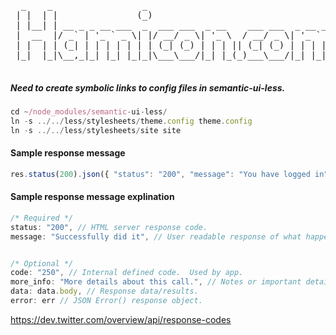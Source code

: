  <pre>
  _    _                 _
 | |  | |               (_)
 | |__| | __ _ _ __ ___  _  ___ ___  _ __    ___ ___  _ __ ___
 |  __  |/ _` | '_ ` _ \| |/ __/ _ \| '_ \  / __/ _ \| '_ ` _ \
 | |  | | (_| | | | | | | | (_| (_) | | | || (_| (_) | | | | | |
 |_|  |_|\__,_|_| |_| |_|_|\___\___/|_| |_(_)___\___/|_| |_| |_|

</pre>


##### Need to create symbolic links to config files in semantic-ui-less.

```javascript
cd ~/node_modules/semantic-ui-less/
ln -s ../../less/stylesheets/theme.config theme.config
ln -s ../../less/stylesheets/site site
```

#### Sample response message

```javascript
res.status(200).json({ "status": "200", "message": "You have logged in", "data": user })
```

#### Sample response message explination

```javascript
/* Required */
status: "200", // HTML server response code.
message: "Successfully did it", // User readable response of what happened.


/* Optional */
code: "250", // Internal defined code.  Used by app.
more_info: "More details about this call.", // Notes or important details about API call.
data: data.body, // Response data/results.
error: err // JSON Error() response object.
```

https://dev.twitter.com/overview/api/response-codes
